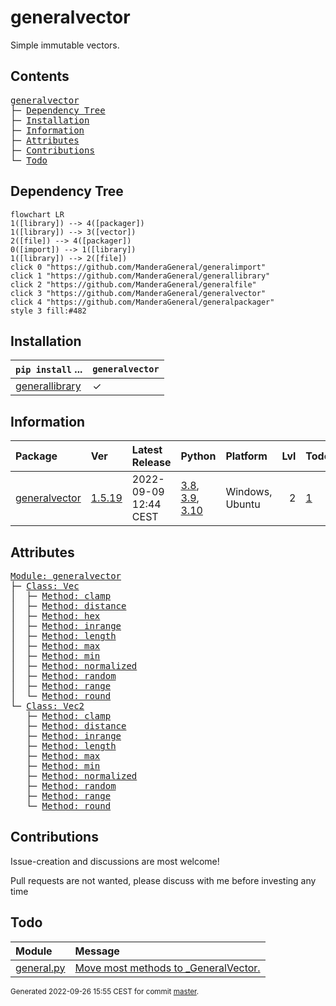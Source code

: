 # generalvector
Simple immutable vectors.

## Contents
<pre>
<a href='#generalvector'>generalvector</a>
├─ <a href='#Dependency-Tree'>Dependency Tree</a>
├─ <a href='#Installation'>Installation</a>
├─ <a href='#Information'>Information</a>
├─ <a href='#Attributes'>Attributes</a>
├─ <a href='#Contributions'>Contributions</a>
└─ <a href='#Todo'>Todo</a>
</pre>

## Dependency Tree
```mermaid
flowchart LR
1([library]) --> 4([packager])
1([library]) --> 3([vector])
2([file]) --> 4([packager])
0([import]) --> 1([library])
1([library]) --> 2([file])
click 0 "https://github.com/ManderaGeneral/generalimport"
click 1 "https://github.com/ManderaGeneral/generallibrary"
click 2 "https://github.com/ManderaGeneral/generalfile"
click 3 "https://github.com/ManderaGeneral/generalvector"
click 4 "https://github.com/ManderaGeneral/generalpackager"
style 3 fill:#482
```

## Installation
| `pip install` ...                                                    | `generalvector`   |
|:---------------------------------------------------------------------|:------------------|
| <a href='https://pypi.org/project/generallibrary'>generallibrary</a> | ✓                 |


## Information
| Package                                                          | Ver                                               | Latest Release        | Python                                                                                                                                                                                  | Platform        |   Lvl | Todo                                                      | Cover   |
|:-----------------------------------------------------------------|:--------------------------------------------------|:----------------------|:----------------------------------------------------------------------------------------------------------------------------------------------------------------------------------------|:----------------|------:|:----------------------------------------------------------|:--------|
| [generalvector](https://github.com/ManderaGeneral/generalvector) | [1.5.19](https://pypi.org/project/generalvector/) | 2022-09-09 12:44 CEST | [3.8](https://www.python.org/downloads/release/python-380/), [3.9](https://www.python.org/downloads/release/python-390/), [3.10](https://www.python.org/downloads/release/python-3100/) | Windows, Ubuntu |     2 | [1](https://github.com/ManderaGeneral/generalvector#Todo) | 52.1 %  |

## Attributes
<pre>
<a href='https://github.com/ManderaGeneral/generalvector/blob/master/generalvector/__init__.py#L1'>Module: generalvector</a>
├─ <a href='https://github.com/ManderaGeneral/generalvector/blob/master/generalvector/vector.py#L10'>Class: Vec</a>
│  ├─ <a href='https://github.com/ManderaGeneral/generalvector/blob/master/generalvector/vector.py#L122'>Method: clamp</a>
│  ├─ <a href='https://github.com/ManderaGeneral/generalvector/blob/master/generalvector/vector.py#L168'>Method: distance</a>
│  ├─ <a href='https://github.com/ManderaGeneral/generalvector/blob/master/generalvector/vector.py#L142'>Method: hex</a>
│  ├─ <a href='https://github.com/ManderaGeneral/generalvector/blob/master/generalvector/vector.py#L133'>Method: inrange</a>
│  ├─ <a href='https://github.com/ManderaGeneral/generalvector/blob/master/generalvector/vector.py#L67'>Method: length</a>
│  ├─ <a href='https://github.com/ManderaGeneral/generalvector/blob/master/generalvector/vector.py#L113'>Method: max</a>
│  ├─ <a href='https://github.com/ManderaGeneral/generalvector/blob/master/generalvector/vector.py#L104'>Method: min</a>
│  ├─ <a href='https://github.com/ManderaGeneral/generalvector/blob/master/generalvector/vector.py#L73'>Method: normalized</a>
│  ├─ <a href='https://github.com/ManderaGeneral/generalvector/blob/master/generalvector/vector.py#L88'>Method: random</a>
│  ├─ <a href='https://github.com/ManderaGeneral/generalvector/blob/master/generalvector/vector.py#L149'>Method: range</a>
│  └─ <a href='https://github.com/ManderaGeneral/generalvector/blob/master/generalvector/vector.py#L82'>Method: round</a>
└─ <a href='https://github.com/ManderaGeneral/generalvector/blob/master/generalvector/vector2.py#L9'>Class: Vec2</a>
   ├─ <a href='https://github.com/ManderaGeneral/generalvector/blob/master/generalvector/vector2.py#L122'>Method: clamp</a>
   ├─ <a href='https://github.com/ManderaGeneral/generalvector/blob/master/generalvector/vector2.py#L161'>Method: distance</a>
   ├─ <a href='https://github.com/ManderaGeneral/generalvector/blob/master/generalvector/vector2.py#L132'>Method: inrange</a>
   ├─ <a href='https://github.com/ManderaGeneral/generalvector/blob/master/generalvector/vector2.py#L67'>Method: length</a>
   ├─ <a href='https://github.com/ManderaGeneral/generalvector/blob/master/generalvector/vector2.py#L113'>Method: max</a>
   ├─ <a href='https://github.com/ManderaGeneral/generalvector/blob/master/generalvector/vector2.py#L104'>Method: min</a>
   ├─ <a href='https://github.com/ManderaGeneral/generalvector/blob/master/generalvector/vector2.py#L73'>Method: normalized</a>
   ├─ <a href='https://github.com/ManderaGeneral/generalvector/blob/master/generalvector/vector2.py#L88'>Method: random</a>
   ├─ <a href='https://github.com/ManderaGeneral/generalvector/blob/master/generalvector/vector2.py#L143'>Method: range</a>
   └─ <a href='https://github.com/ManderaGeneral/generalvector/blob/master/generalvector/vector2.py#L82'>Method: round</a>
</pre>

## Contributions
Issue-creation and discussions are most welcome!

Pull requests are not wanted, please discuss with me before investing any time

## Todo
| Module                                                                                                           | Message                                                                                                                                    |
|:-----------------------------------------------------------------------------------------------------------------|:-------------------------------------------------------------------------------------------------------------------------------------------|
| <a href='https://github.com/ManderaGeneral/generalvector/blob/master/generalvector/general.py#L1'>general.py</a> | <a href='https://github.com/ManderaGeneral/generalvector/blob/master/generalvector/general.py#L7'>Move most methods to _GeneralVector.</a> |

<sup>
Generated 2022-09-26 15:55 CEST for commit <a href='https://github.com/ManderaGeneral/generalvector/commit/master'>master</a>.
</sup>
